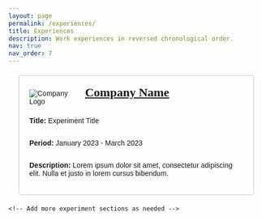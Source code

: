 ```yaml
---
layout: page
permalink: /experiences/
title: Experiences
description: Work experiences in reversed chronological order.
nav: true
nav_order: 7
---
```


<html lang="en">
<head>
    <meta charset="UTF-8">
    <meta name="viewport" content="width=device-width, initial-scale=1.0">
    <title>My Experiment Page</title>
    <style>
        /* Add your CSS styles here */
        body {
            font-family: Arial, sans-serif;
        }
        .experiment {
            margin: 20px;
            border: 1px solid #ccc;
            padding: 20px;
            border-radius: 5px;
            display: flex;
            flex-direction: column;
            align-items: flex-start; /* Align items to the left */
        }
        .experiment img {
            max-width: 100px;
        }
        .company-details {
            display: flex;
            align-items: center;
        }
        .company-name {
            font-family: "Times New Roman", Times, serif;
            font-size: 20px;
            margin-left: 10px;
        }
        .experiment h2 {
            margin-top: 0;
            font-size: 24px;
        }
    </style>
</head>
<body>
    <!-- Example Experiment Section -->
    <div class="experiment">
        <div class="company-details">
            <img src="company_logo.png" alt="Company Logo">
            <h2 class="company-name"><a href="https://www.example.com" target="_blank">Company Name</a></h2>
        </div>
        <p><strong>Title:</strong> Experiment Title</p>
        <p><strong>Period:</strong> January 2023 - March 2023</p>
        <p><strong>Description:</strong> Lorem ipsum dolor sit amet, consectetur adipiscing elit. Nulla et justo in lorem cursus bibendum.</p>
    </div>

    <!-- Add more experiment sections as needed -->

</body>
</html>

